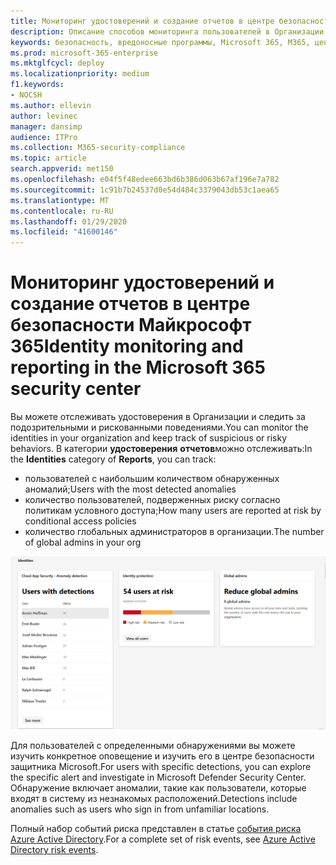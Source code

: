 ```yaml
---
title: Мониторинг удостоверений и создание отчетов в центре безопасности Майкрософт 365
description: Описание способов мониторинга пользователей в Организации и отслеживания подозрительных и рискованных поведений.
keywords: безопасность, вредоносные программы, Microsoft 365, M365, центр безопасности, монитор, отчет, удостоверение, пользователи
ms.prod: microsoft-365-enterprise
ms.mktglfcycl: deploy
ms.localizationpriority: medium
f1.keywords:
- NOCSH
ms.author: ellevin
author: levinec
manager: dansimp
audience: ITPro
ms.collection: M365-security-compliance
ms.topic: article
search.appverid: met150
ms.openlocfilehash: e04f5f48edee663bd6b386d063b67af196e7a782
ms.sourcegitcommit: 1c91b7b24537d0e54d484c3379043db53c1aea65
ms.translationtype: MT
ms.contentlocale: ru-RU
ms.lasthandoff: 01/29/2020
ms.locfileid: "41600146"
---
```

# <a name="identity-monitoring-and-reporting-in-the-microsoft-365-security-center"></a><span data-ttu-id="8e151-104">Мониторинг удостоверений и создание отчетов в центре безопасности Майкрософт 365</span><span class="sxs-lookup"><span data-stu-id="8e151-104">Identity monitoring and reporting in the Microsoft 365 security center</span></span>

<span data-ttu-id="8e151-105">Вы можете отслеживать удостоверения в Организации и следить за подозрительными и рискованными поведениями.</span><span class="sxs-lookup"><span data-stu-id="8e151-105">You can monitor the identities in your organization and keep track of suspicious or risky behaviors.</span></span> <span data-ttu-id="8e151-106">В категории **удостоверения** **отчетов**можно отслеживать:</span><span class="sxs-lookup"><span data-stu-id="8e151-106">In the **Identities** category of **Reports**, you can track:</span></span>

* <span data-ttu-id="8e151-107">пользователей с наибольшим количеством обнаруженных аномалий;</span><span class="sxs-lookup"><span data-stu-id="8e151-107">Users with the most detected anomalies</span></span>
* <span data-ttu-id="8e151-108">количество пользователей, подверженных риску согласно политикам условного доступа;</span><span class="sxs-lookup"><span data-stu-id="8e151-108">How many users are reported at risk by conditional access policies</span></span>
* <span data-ttu-id="8e151-109">количество глобальных администраторов в организации.</span><span class="sxs-lookup"><span data-stu-id="8e151-109">The number of global admins in your org</span></span>

![Категория удостоверений на странице "отчеты"](../images/identities.png)

<span data-ttu-id="8e151-111">Для пользователей с определенными обнаружениями вы можете изучить конкретное оповещение и изучить его в центре безопасности защитника Microsoft.</span><span class="sxs-lookup"><span data-stu-id="8e151-111">For users with specific detections, you can explore the specific alert and investigate in Microsoft Defender Security Center.</span></span> <span data-ttu-id="8e151-112">Обнаружение включает аномалии, такие как пользователи, которые входят в систему из незнакомых расположений.</span><span class="sxs-lookup"><span data-stu-id="8e151-112">Detections include anomalies such as users who sign in from unfamiliar locations.</span></span>

<span data-ttu-id="8e151-113">Полный набор событий риска представлен в статье [события риска Azure Active Directory](https://docs.microsoft.com/azure/active-directory/reports-monitoring/concept-risk-events).</span><span class="sxs-lookup"><span data-stu-id="8e151-113">For a complete set of risk events, see [Azure Active Directory risk events](https://docs.microsoft.com/azure/active-directory/reports-monitoring/concept-risk-events).</span></span>